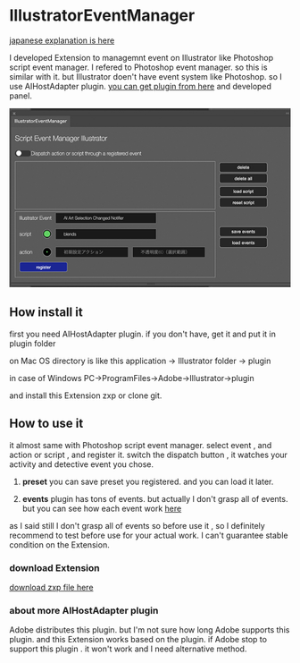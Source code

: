 # IllustratorEventManager

[japanese explanation is here](https://kawano-shuji.com/justdiary/2022/03/08/illustrator-extenion-illustratoreventmanager/)

I developed Extension to managemnt event on Illustrator like Photoshop script event manager.
I refered to Photoshop event manager. so this is similar with it.
but Illustrator doen't have event system like Photoshop.
so I use AIHostAdapter plugin. [you can get plugin from here](https://github.com/Adobe-CEP/CEP-Resources/tree/master/CEP_11.x/AIHostAdapter) and developed panel.

![panel](./readmeImg/panel.jpg)

## How install it

first you need AIHostAdapter plugin.
if you don't have, get it and put it in plugin folder

on Mac OS directory is like this
application -> Illustrator folder -> plugin

in case of Windows
PC->ProgramFiles->Adobe->Illustrator->plugin

and install this Extension zxp or clone git.

## How to use it

it almost same with Photoshop script event manager.
select event , and action or script , and register it.
switch the dispatch button , it watches your activity and detective event you chose.

1. **preset**
you can save preset you registered. and you can load it later.

2. **events**
plugin has tons of events. but actually I don't grasp all of events. but you can see how each event work [here](https://gist.github.com/tokyosheep/b5d6aa71821138c2d788258e0758c821)

as I said still I don't grasp all of events so before use it , so I definitely recommend to test before use for your actual work.
I can't guarantee stable condition on the Extension.


### download Extension

[download zxp file here](https://kawano-shuji.com/strage/IllustratorEventManager_0_9.zxp)

### about more AIHostAdapter plugin 

Adobe distributes this plugin.
but I'm not sure how long Adobe supports this plugin.
and this Extension works based on the plugin.
if Adobe stop to support this plugin . it won't work and I need alternative method.